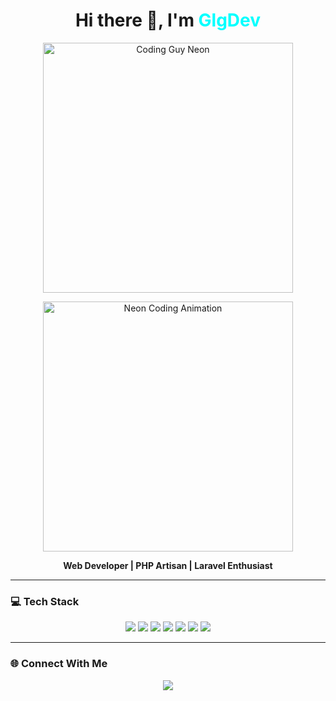 <h1 align="center">Hi there 👋, I'm <span style="color:#00ffff;">GlgDev</span></h1>

<p align="center">
  <img src="https://i.pinimg.com/originals/06/b9/ae/06b9aeed1a3b8f1d50ba08f3cd8851c8.gif" alt="Coding Guy Neon" width="400"/>
</p>

<p align="center">
  <img src="https://i.pinimg.com/originals/f1/e7/34/f1e734f9cade86fe737a9aa404ad5677.gif" alt="Neon Coding Animation" width="400"/>
</p>

<p align="center">
  <b>Web Developer | PHP Artisan | Laravel Enthusiast</b>
</p>

---

### 💻 Tech Stack

<p align="center">
  <img src="https://img.shields.io/badge/HTML-E34F26?style=for-the-badge&logo=html5&logoColor=white" />
  <img src="https://img.shields.io/badge/CSS-1572B6?style=for-the-badge&logo=css3&logoColor=white" />
  <img src="https://img.shields.io/badge/JavaScript-F7DF1E?style=for-the-badge&logo=javascript&logoColor=black" />
  <img src="https://img.shields.io/badge/PHP-777BB4?style=for-the-badge&logo=php&logoColor=white" />
  <img src="https://img.shields.io/badge/Laravel-FB503B?style=for-the-badge&logo=laravel&logoColor=white" />
  <img src="https://img.shields.io/badge/Livewire-4E1EE1?style=for-the-badge&logo=livewire&logoColor=white" />
  <img src="https://img.shields.io/badge/Bootstrap-7952B3?style=for-the-badge&logo=bootstrap&logoColor=white" />
</p>

---

### 🌐 Connect With Me

<p align="center">
  <a href="https://github.com/sogolbrik"><img src="https://img.shields.io/badge/GitHub-181717?style=for-the-badge&logo=github&logoColor=white"/></a>
  <!-- Tambahkan social media lain jika ingin -->
</p>
